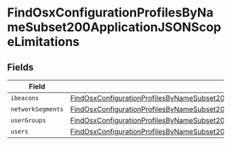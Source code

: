 # FindOsxConfigurationProfilesByNameSubset200ApplicationJSONScopeLimitations


## Fields

| Field                                                                                                                                                                                                               | Type                                                                                                                                                                                                                | Required                                                                                                                                                                                                            | Description                                                                                                                                                                                                         |
| ------------------------------------------------------------------------------------------------------------------------------------------------------------------------------------------------------------------- | ------------------------------------------------------------------------------------------------------------------------------------------------------------------------------------------------------------------- | ------------------------------------------------------------------------------------------------------------------------------------------------------------------------------------------------------------------- | ------------------------------------------------------------------------------------------------------------------------------------------------------------------------------------------------------------------- |
| `ibeacons`                                                                                                                                                                                                          | [FindOsxConfigurationProfilesByNameSubset200ApplicationJSONScopeLimitationsIbeacons](../../models/operations/findosxconfigurationprofilesbynamesubset200applicationjsonscopelimitationsibeacons.md)[]               | :heavy_minus_sign:                                                                                                                                                                                                  | N/A                                                                                                                                                                                                                 |
| `networkSegments`                                                                                                                                                                                                   | [FindOsxConfigurationProfilesByNameSubset200ApplicationJSONScopeLimitationsNetworkSegments](../../models/operations/findosxconfigurationprofilesbynamesubset200applicationjsonscopelimitationsnetworksegments.md)[] | :heavy_minus_sign:                                                                                                                                                                                                  | N/A                                                                                                                                                                                                                 |
| `userGroups`                                                                                                                                                                                                        | [FindOsxConfigurationProfilesByNameSubset200ApplicationJSONScopeLimitationsUserGroups](../../models/operations/findosxconfigurationprofilesbynamesubset200applicationjsonscopelimitationsusergroups.md)[]           | :heavy_minus_sign:                                                                                                                                                                                                  | N/A                                                                                                                                                                                                                 |
| `users`                                                                                                                                                                                                             | [FindOsxConfigurationProfilesByNameSubset200ApplicationJSONScopeLimitationsUsers](../../models/operations/findosxconfigurationprofilesbynamesubset200applicationjsonscopelimitationsusers.md)[]                     | :heavy_minus_sign:                                                                                                                                                                                                  | N/A                                                                                                                                                                                                                 |